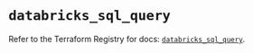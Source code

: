 # `databricks_sql_query`

Refer to the Terraform Registry for docs: [`databricks_sql_query`](https://registry.terraform.io/providers/databricks/databricks/1.66.0/docs/resources/sql_query).
